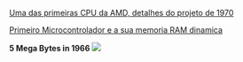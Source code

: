 [Uma das primeiras CPU da AMD, detalhes do projeto de 1970](http://www.righto.com/2020/04/inside-am2901-amds-1970s-bit-slice.html)

[Primeiro Microcontrolador e a sua memoria RAM dinamica](https://www.righto.com/2020/11/reverse-engineering-ram-storage-in.html)

**5 Mega Bytes in 1966**
![](https://github.com/arduinoufv/inf150/blob/master/historia/Faq4DemaIAEetAz.jpeg?raw=true)
